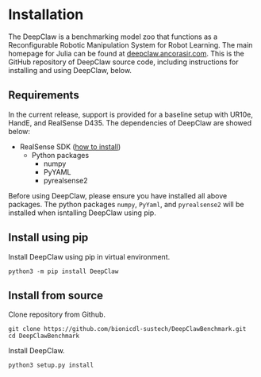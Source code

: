 # Installation

The DeepClaw is a benchmarking model zoo that functions as a Reconfigurable Robotic Manipulation System for Robot Learning. The main homepage for Julia can be found at [deepclaw.ancorasir.com](https://deepclaw.ancorasir.com/). This is the GitHub repository of DeepClaw source code, including instructions for installing and using DeepClaw, below.

## Requirements

In the current release, support is provided for a baseline setup with UR10e, HandE, and RealSense D435. The dependencies of DeepClaw are showed below:

- RealSense SDK ([how to install]([https://www.intelrealsense.com/developers/]))
  - Python packages
    - numpy
    - PyYAML
    - pyrealsense2

Before using DeepClaw, please ensure you have installed all above packages. The python packages `numpy`, `PyYaml`, and `pyrealsense2` will be installed when isntalling DeepClaw using pip.

## Install using pip

Install DeepClaw using pip in virtual environment.

```
python3 -m pip install DeepClaw
```
## Install from source

Clone repository from Github.

```
git clone https://github.com/bionicdl-sustech/DeepClawBenchmark.git
cd DeepClawBenchmark
```

Install DeepClaw.

```
python3 setup.py install
```

